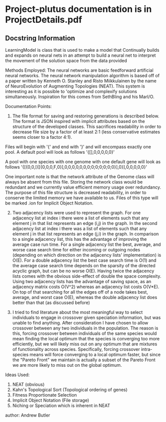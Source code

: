 # Project-plutus documentation is in ProjectDetails.pdf

## Docstring Information

LearningModel is class that is used to make a model that
Continually builds and expands on neural nets in an attempt to build
a neural net to interpret the movement of the solution space from the
data provided

Methods Employed:
The neural networks are basic feedforward artificial neural networks. The neural network manipulation algorithm is based off of a paper written by Kenneth O. Stanley and Risto Miikkulainen by the name of NeuroEvolution of Augmenting Topologies (NEAT). This system is interesting as it is possible to 'optimize and complexify solutions simultaneously. Inspiration for this comes from SethBling and his MarI/O.

Documentation Points:
1.  The file format for saving and restoring generations is described below. The format is JSON inspired with implicit attributes based on the structure of the developed classes. This sacrifices readability in order to decrease file size by a factor of at least 2:1 (less conservative estimates seems closer to a factor 4:1).

Files will begin with '{' and end with '}' and will encompass exactly one pool. A default pool will look as follows '{[],0,0,0,0,0}'

A pool with one species with one genome with one default gene will look as follows '{[{0,0,[{[{0,0,0,F,0}],0,0,0,0,0,0,0;0;0;0;0;0;0}],0}],0,0,0,0,0}'

One important note is that the network attribute of the Genome class will always be absent from this file. Storing the network class would be redundant and we currently value efficient memory usage over redundancy. The purpose of this file structure is decreased readability, in order to conserve the limited memory we have available to us. Files of this type will be marked .ion for Implicit Object Notation.

2.  Two adjacency lists were used to represent the graph. For one adjacency list at index i there were a list of elements such that any element j in that list represents an edge (i,j) in the graph. In the second adjacency list at index i there was a list of elements such that any element j in that list represents an edge (j,i) in the graph. In comparison to a single adjacency list, this has the advantage of improving the average case run time. For a single adjacency list the best, average, and worse case search time for either incoming or outgoing nodes (depending on which direction on the adjacency lists' implementation) is O(E). For a double adjacency list the best case search time is O(1) and the average case search time depends on the sparsity of the directed acyclic graph, but can be no worse O(E). Having twice the adjacency lists comes with the obvious side-effect of double the space complexity. Using two adjacency lists has the advantage of saving space, as an adjacency matrix costs O(V^2) whereas an adjacency list costs O(V*E). On top of that searching for all the edges off of a node takes best, average, and worst case O(E), whereas the double adjacency list does better than that (as discussed before)

3.  I tried to find literature about the most meaningful way to select individuals to engage in crossover given speciation information, but was unable to find anything. After consideration I have chosen to allow crossover between any two individuals in the population. The reason is this, forcing crossover between individuals of the same species would mean finding the local optimum that the species is converging too more efficiently, but we will likely miss out on any optimum that are mixtures of functionality across species. Specifically, forcing crossover intra-species means will force converging to a local optimum faster, but since the "Pareto Front" we maintain is actually a subset of the Pareto Front we are more likely to miss out on the global optimum.

Ideas Used:
1.  NEAT (obvious)
2.  Kahn's Topological Sort (Topological ordering of genes)
3.  Fitness Proportionate Selection
4.  Implicit Object Notation (File storage)
5.  Niching or Speciation which is inherent in NEAT

author: Andrew Butler
